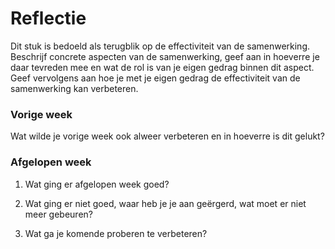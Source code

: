 Reflectie
==========

Dit stuk is bedoeld als terugblik op de effectiviteit van de samenwerking.
Beschrijf concrete aspecten van de samenwerking, geef aan in hoeverre je daar tevreden mee en wat de rol is van je eigen gedrag binnen dit aspect. Geef vervolgens aan hoe je met je eigen gedrag de effectiviteit van de samenwerking kan verbeteren.
 

### Vorige week
Wat wilde je vorige week ook alweer verbeteren en in hoeverre is dit gelukt? 
>

### Afgelopen week

1. Wat ging er afgelopen week goed?
>

2. Wat ging er niet goed, waar heb je je aan geërgerd, wat moet er niet meer gebeuren?
> 
 
3. Wat ga je komende proberen te verbeteren?
>


